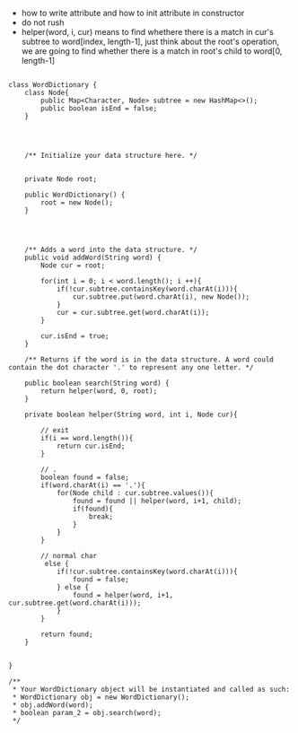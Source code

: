 
* how to write attribute and how to init attribute in constructor
* do not rush
* helper(word, i, cur) means to find whethere there is a match in cur's subtree to word[index, length-1], just think about the root's operation, we are going to find whether there is a match in root's child to word[0, length-1]

```

class WordDictionary {
	class Node{
		public Map<Character, Node> subtree = new HashMap<>();
		public boolean isEnd = false;
	}




    /** Initialize your data structure here. */


    private Node root;

    public WordDictionary() {
    	root = new Node();
    }



    
    /** Adds a word into the data structure. */
    public void addWord(String word) {
    	Node cur = root;

    	for(int i = 0; i < word.length(); i ++){
    		if(!cur.subtree.containsKey(word.charAt(i))){
    			cur.subtree.put(word.charAt(i), new Node());
    		}
    		cur = cur.subtree.get(word.charAt(i));
    	}

    	cur.isEnd = true;
    }
    
    /** Returns if the word is in the data structure. A word could contain the dot character '.' to represent any one letter. */

    public boolean search(String word) {
        return helper(word, 0, root);
    }

    private boolean helper(String word, int i, Node cur){

    	// exit
    	if(i == word.length()){
    		return cur.isEnd;
    	}

    	// . 
    	boolean found = false;
    	if(word.charAt(i) == '.'){
    		for(Node child : cur.subtree.values()){
    			found = found || helper(word, i+1, child);
    			if(found){
    				break;
    			}
    		}
    	}

    	// normal char
    	 else {
    	 	if(!cur.subtree.containsKey(word.charAt(i))){
    	 		found = false;
    	 	} else {
    	 		found = helper(word, i+1, cur.subtree.get(word.charAt(i)));
    	 	}
    	}

    	return found;
    }


}

/**
 * Your WordDictionary object will be instantiated and called as such:
 * WordDictionary obj = new WordDictionary();
 * obj.addWord(word);
 * boolean param_2 = obj.search(word);
 */